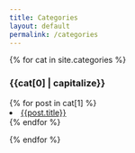 ```yaml
---
title: Categories
layout: default
permalink: /categories
---
```




{% for cat in site.categories %}
<h3>{{cat[0] | capitalize}}</h3>
    {% for post in cat[1] %}
    <li><a href="{{post.url}}">{{post.title}}</a></li>
    {% endfor %}


{% endfor %}
